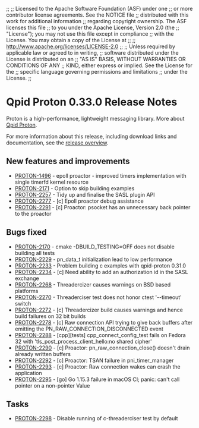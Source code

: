 ;;
;; Licensed to the Apache Software Foundation (ASF) under one
;; or more contributor license agreements.  See the NOTICE file
;; distributed with this work for additional information
;; regarding copyright ownership.  The ASF licenses this file
;; to you under the Apache License, Version 2.0 (the
;; "License"); you may not use this file except in compliance
;; with the License.  You may obtain a copy of the License at
;; 
;;   http://www.apache.org/licenses/LICENSE-2.0
;; 
;; Unless required by applicable law or agreed to in writing,
;; software distributed under the License is distributed on an
;; "AS IS" BASIS, WITHOUT WARRANTIES OR CONDITIONS OF ANY
;; KIND, either express or implied.  See the License for the
;; specific language governing permissions and limitations
;; under the License.
;;

# Qpid Proton 0.33.0 Release Notes

Proton is a high-performance, lightweight messaging library. More
about [Qpid Proton]({{site_url}}/proton/index.html).

For more information about this release, including download links and
documentation, see the [release overview](index.html).


## New features and improvements

 - [PROTON-1496](https://issues.apache.org/jira/browse/PROTON-1496) - epoll proactor - improved timers implementation with single timerfd kernel resource
 - [PROTON-2171](https://issues.apache.org/jira/browse/PROTON-2171) - Option to skip building examples
 - [PROTON-2257](https://issues.apache.org/jira/browse/PROTON-2257) - Tidy up and finalise the SASL plugin API
 - [PROTON-2277](https://issues.apache.org/jira/browse/PROTON-2277) - [c] Epoll proactor debug assistance
 - [PROTON-2291](https://issues.apache.org/jira/browse/PROTON-2291) - [c] Proactor: psocket has an unnecessary back pointer to the proactor

## Bugs fixed

 - [PROTON-2170](https://issues.apache.org/jira/browse/PROTON-2170) - cmake -DBUILD_TESTING=OFF does not disable building all tests
 - [PROTON-2229](https://issues.apache.org/jira/browse/PROTON-2229) - pn_data_t initialization lead to low performance
 - [PROTON-2233](https://issues.apache.org/jira/browse/PROTON-2233) - Problem building c examples with qpid-proton 0.31.0
 - [PROTON-2234](https://issues.apache.org/jira/browse/PROTON-2234) - [c] Need ability to add an authorization id in the SASL exchange
 - [PROTON-2268](https://issues.apache.org/jira/browse/PROTON-2268) - Threadercizer causes warnings on BSD based platforms
 - [PROTON-2270](https://issues.apache.org/jira/browse/PROTON-2270) - Threaderciser test does not honor ctest '--timeout' switch
 - [PROTON-2272](https://issues.apache.org/jira/browse/PROTON-2272) - [c] Threadercizer build causes warnings and hence build failures on 32 bit builds
 - [PROTON-2278](https://issues.apache.org/jira/browse/PROTON-2278) - [c] Raw connection API trying to give back buffers after emitting the PN_RAW_CONNECTION_DISCONNECTED event
 - [PROTON-2288](https://issues.apache.org/jira/browse/PROTON-2288) - [cpp][tests] cpp_connect_config_test fails on Fedora 32 with 'tls_post_process_client_hello:no shared cipher'
 - [PROTON-2290](https://issues.apache.org/jira/browse/PROTON-2290) - [c] Proactor: pn_raw_connection_close() doesn't drain already written buffers
 - [PROTON-2292](https://issues.apache.org/jira/browse/PROTON-2292) - [c] Proactor: TSAN failure in pni_timer_manager
 - [PROTON-2293](https://issues.apache.org/jira/browse/PROTON-2293) - [c] Proactor: Raw connection wakes can crash the application
 - [PROTON-2295](https://issues.apache.org/jira/browse/PROTON-2295) - [go] Go 1.15.3 failure in macOS CI; panic: can't call pointer on a non-pointer Value

## Tasks

 - [PROTON-2298](https://issues.apache.org/jira/browse/PROTON-2298) - Disable running of c-threaderciser test by default